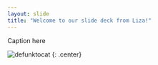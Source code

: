 ```yaml
---
layout: slide
title: "Welcome to our slide deck from Liza!"
---
```


Caption here

![defunktocat](https://octodex.github.com/images/defunktocat.png)
{: .center}
